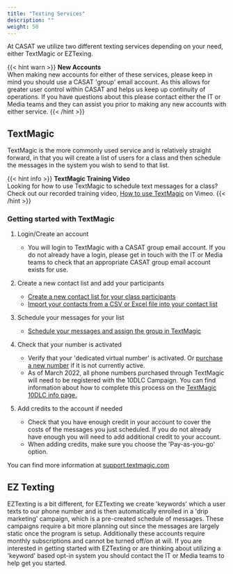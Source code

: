 ```yaml
---
title: "Texting Services"
description: ""
weight: 50
---
```


At CASAT we utilize two different texting services depending on your need, either TextMagic or EZTexing.

{{< hint warn >}}
**New Accounts**\
When making new accounts for either of these services, please keep in mind you should use a CASAT 'group' email account. As this allows for greater user control within CASAT and helps us keep up continuity of operations. If you have questions about this please contact either the IT or Media teams and they can assist you prior to making any new accounts with either service.
{{< /hint >}}

## TextMagic
TextMagic is the more commonly used service and is relatively straight forward, in that you will create a list of users for a class and then schedule the messages in the system you wish to send to that list. 

{{< hint info >}}
**TextMagic Training Video**\
Looking for how to use TextMagic to schedule text messages for a class? Check out our recorded training video, [How to use TextMagic](https://vimeo.com/738446745/0135fee714) on Vimeo.
{{< /hint >}}

### Getting started with TextMagic

1. Login/Create an account
    - You will login to TextMagic with a CASAT group email account. If you do not already have a login, please get in touch with the IT or Media teams to check that an appropriate CASAT group email account exists for use.

2. Create a new contact list and add your participants
    - [Create a new contact list for your class participants](https://support.textmagic.com/article/organize-contacts-into-lists/)
    - [Import your contacts from a CSV or Excel file into your contact list](https://support.textmagic.com/article/import-contacts/)

3. Schedule your messages for your list
    - [Schedule your messages and assign the group in TextMagic](https://support.textmagic.com/article/schedule-text-messages/)

4. Check that your number is activated
    - Verify that your 'dedicated virtual number' is activated. Or [purchase a new number](https://support.textmagic.com/article/buy-a-textmagic-dedicated-number-subscription/) if it is not currently active.
    - As of March 2022, all phone numbers purchased through TextMagic will need to be registered with the 10DLC Campaign. You can find information about how to complete this process on the [TextMagic 10DLC info page.](https://support.textmagic.com/article/10dlc-messaging/)

5. Add credits to the account if needed
    - Check that you have enough credit in your account to cover the costs of the messages you just scheduled. If you do not already have enough you will need to add additional credit to your account.
    - When adding credits, make sure you choose the 'Pay-as-you-go' option.

You can find more information at [support.textmagic.com](https://support.textmagic.com/)

## EZ Texting

EZTexting is a bit different, for EZTexting we create 'keywords' which a user texts to our phone number and is then automatically enrolled in a 'drip marketing' campaign, which is a pre-created schedule of messages. These campaigns require a bit more planning out since the messages are largely static once the program is setup. Additionally these accounts require monthly subscriptions and cannot be turned off/on at will. If you are interested in getting started with EZTexting or are thinking about utilizing a 'keyword' based opt-in system you should contact the IT or Media teams to help get you started. 